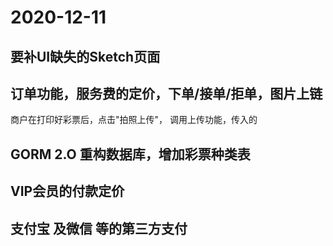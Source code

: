 # 2020-12-11

## 要补UI缺失的Sketch页面

## 订单功能，服务费的定价，下单/接单/拒单，图片上链
  商户在打印好彩票后，点击"拍照上传"， 调用上传功能，传入的

## GORM 2.O 重构数据库，增加彩票种类表

## VIP会员的付款定价 

## 支付宝 及微信 等的第三方支付


